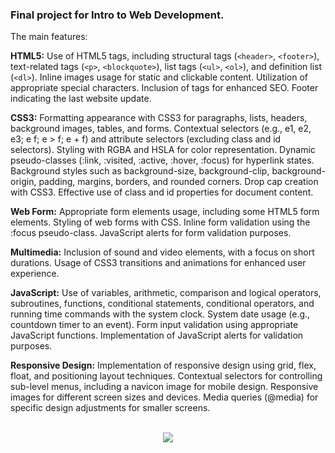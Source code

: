 ### Final project for Intro to Web Development.

The main features:


**HTML5:**
Use of HTML5 tags, including structural tags (`<header>`, `<footer>`), text-related tags (`<p>`, `<blockquote>`), list tags (`<ul>`, `<ol>`), and definition list (`<dl>`).
Inline images usage for static and clickable content.
Utilization of appropriate special characters.
Inclusion of <meta> tags for enhanced SEO.
Footer indicating the last website update.

**CSS3:**
Formatting appearance with CSS3 for paragraphs, lists, headers, background images, tables, and forms.
Contextual selectors (e.g., e1, e2, e3; e f; e > f; e + f) and attribute selectors (excluding class and id selectors).
Styling with RGBA and HSLA for color representation.
Dynamic pseudo-classes (:link, :visited, :active, :hover, :focus) for hyperlink states.
Background styles such as background-size, background-clip, background-origin, padding, margins, borders, and rounded corners.
Drop cap creation with CSS3.
Effective use of class and id properties for document content.

**Web Form:**
Appropriate form elements usage, including some HTML5 form elements.
Styling of web forms with CSS.
Inline form validation using the :focus pseudo-class.
JavaScript alerts for form validation purposes.

**Multimedia:**
Inclusion of sound and video elements, with a focus on short durations.
Usage of CSS3 transitions and animations for enhanced user experience.

**JavaScript:**
Use of variables, arithmetic, comparison and logical operators, subroutines, functions, conditional statements, conditional operators, and running time commands with the system clock.
System date usage (e.g., countdown timer to an event).
Form input validation using appropriate JavaScript functions.
Implementation of JavaScript alerts for validation purposes.

**Responsive Design:**
Implementation of responsive design using grid, flex, float, and positioning layout techniques.
Contextual selectors for controlling sub-level menus, including a navicon image for mobile design.
Responsive images for different screen sizes and devices.
Media queries (@media) for specific design adjustments for smaller screens.

<br>
<div align="center">
<img src="showcase.gif">
</div>
